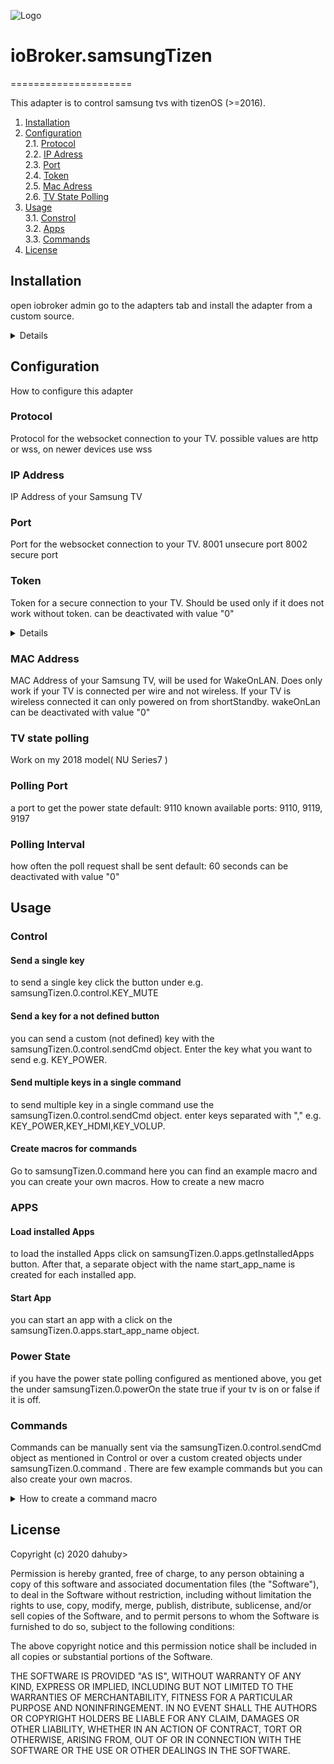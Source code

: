 ![Logo](admin/samsung.png)
# ioBroker.samsungTizen
=====================

This adapter is to control samsung tvs with tizenOS (>=2016).
  
1. [Installation](#install)  
2. [Configuration](#config)  
2.1. [Protocol](#config_protocol)  
2.2. [IP Adress](#config_ip)  
2.3. [Port](#config_port)  
2.4. [Token](#config_token)  
2.5. [Mac Adress](#config_mac)  
2.6. [TV State Polling](#config_state)  
3. [Usage](#use)  
3.1. [Constrol](#use_ctrl)  
3.2. [Apps](#use_apps)  
3.3. [Commands](#use_cmd)  
4. [License](#license)  
<a name="install"/>

## Installation

open iobroker admin go to the adapters tab and install the adapter from a custom source.

<details><summary>Detailed Installation </summary>
<p>

1. click on the github icon (install from custom URL)
![install1](images/install1.png)
2. enter this github URL https://github.com/dahuby/iobroker.samsungTizen/tarball/master
3. click on install
![install2](images/install2.png)
4. go back to the adapters tab and search "Samsung Tizen"
5. click on "+" to add a new instance
![install3](images/install3.png)
6. configure the adapter 
![install4](images/install4.png)

</p>
</details>



<a name="config"/>

## Configuration

How to configure this adapter

<a name="config_protocol"/>

### Protocol
Protocol for the websocket connection to your TV.
possible values are http or wss, on newer devices use wss

<a name="config_ip"/>

### IP Address 
IP Address of your Samsung TV

<a name="config_port"/>

### Port
Port for the websocket connection to your TV.
8001 unsecure port
8002 secure port

<a name="config_token"/>

### Token 
Token for a secure connection to your TV. Should be used only if it does not work without token.
can be deactivated with value "0"
<details><summary>How to get a token </summary>
<p>
Install "wscat" on the device where ioBroker is running with following command:

```sh
npm install wscat
```

Turn TV on and query the token via websocket connection 

```sh
wscat -n -c wss://tvIp:8002/api/v2/channels/samsung.remote.control?name=aW9Ccm9rZXI=
```

a pop up appears on your TV that must be accepted.
take the token from the returned json response

```json
{"name":"aW9Ccm9rZXI="},"connectTime":1575818900205,"deviceName":"aW9Ccm9rZXI=","id":"12345678-797c-45b0-b0f1-233535918548","isHost":false}],"id":"12345678-797c-45b0-b0f1-233535918548","token":"10916644"},"event":"ms.channel.connect"}
```

</p>
</details>

<a name="config_mac"/>

### MAC Address
MAC Address of your Samsung TV, will be used for WakeOnLAN. 
Does only work if your TV is connected per wire and not wireless.
If your TV is wireless connected it can only powered on from shortStandby.
wakeOnLan can be deactivated with value "0"

<a name="config_state"/>

### TV state polling
Work on my 2018 model( NU Series7 )
### Polling Port
a port to get the power state 
default: 9110
known available ports: 9110, 9119, 9197 
### Polling Interval 
how often the poll request shall be sent
default: 60 seconds
can be deactivated with value "0"

<a name="use"/>

## Usage

<a name="use_ctrl"/>

### Control

#### Send a single key
to send a single key click the button under e.g. samsungTizen.0.control.KEY_MUTE

#### Send a key for a not defined button
you can send a custom (not defined) key with the samsungTizen.0.control.sendCmd object.
Enter the key what you want to send e.g. KEY_POWER.

#### Send multiple keys in a single command 
to send multiple key in a single command use the samsungTizen.0.control.sendCmd object.
enter keys separated with "," e.g. KEY_POWER,KEY_HDMI,KEY_VOLUP.

#### Create macros for commands

Go to samsungTizen.0.command here you can find an example macro and you can create your own macros.
How to create a new macro

<a name="use_apps"/>

### APPS

#### Load installed Apps
to load the installed Apps click on samsungTizen.0.apps.getInstalledApps button.
After that, a separate object with the name start_app_name is created for each installed app.

#### Start App
you can start an app with a click on the samsungTizen.0.apps.start_app_name object.

### Power State 

if you have the power state polling configured as mentioned above, you get the under samsungTizen.0.powerOn the state true if your tv is on or false if it is off.

<a name="use_cmd"/>

### Commands

Commands can be manually sent via the samsungTizen.0.control.sendCmd object as mentioned in <a name="use_ctrl">Control</a> or over a custom created objects under samsungTizen.0.command .
There are few example commands but you can also create your own macros.
<details><summary>How to create a command macro </summary>
<p>

1. go to adapters and open samsungTizen.0.command
2. click on the + icon to create a new object
![cmd1](images/cmd1.png)
3. check that the parent object is samsungTizen.0.command
4. enter a new name for your command and check that type is datapoint and stateType = boolean.
![cmd2](images/cmd2.png)
5. under name enter the keys what you want to send.
6. role must be button 
7. and save
![cmd3](images/cmd3.png)
8. then you can send your command with the newly created object
![cmd4](images/cmd4.png)
</p>
</details>

<a name="license"/>

## License

Copyright (c) 2020 dahuby>

Permission is hereby granted, free of charge, to any person obtaining a copy of this software and associated documentation files (the "Software"), to deal in the Software without restriction, including without limitation the rights to use, copy, modify, merge, publish, distribute, sublicense, and/or sell copies of the Software, and to permit persons to whom the Software is furnished to do so, subject to the following conditions:

The above copyright notice and this permission notice shall be included in all copies or substantial portions of the Software.

THE SOFTWARE IS PROVIDED "AS IS", WITHOUT WARRANTY OF ANY KIND, EXPRESS OR IMPLIED, INCLUDING BUT NOT LIMITED TO THE WARRANTIES OF MERCHANTABILITY, FITNESS FOR A PARTICULAR PURPOSE AND NONINFRINGEMENT. IN NO EVENT SHALL THE AUTHORS OR COPYRIGHT HOLDERS BE LIABLE FOR ANY CLAIM, DAMAGES OR OTHER LIABILITY, WHETHER IN AN ACTION OF CONTRACT, TORT OR OTHERWISE, ARISING FROM, OUT OF OR IN CONNECTION WITH THE SOFTWARE OR THE USE OR OTHER DEALINGS IN THE SOFTWARE.